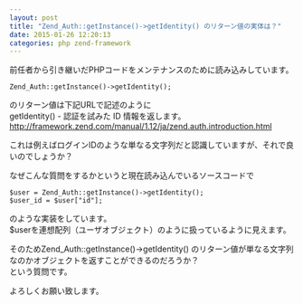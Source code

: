 ```yaml
---
layout: post
title: "Zend_Auth::getInstance()->getIdentity() のリターン値の実体は？"
date: 2015-01-26 12:20:13
categories: php zend-framework
---
```

<p>前任者から引き継いだPHPコードをメンテナンスのために読み込みしています。</p>

<pre><code>Zend_Auth::getInstance()-&gt;getIdentity();
</code></pre>

<p>のリターン値は下記URLで記述のように<br>
getIdentity() - 認証を試みた ID 情報を返します。<br>
<a href="http://framework.zend.com/manual/1.12/ja/zend.auth.introduction.html" rel="nofollow">http://framework.zend.com/manual/1.12/ja/zend.auth.introduction.html</a></p>

<p>これは例えばログインIDのような単なる文字列だと認識していますが、それで良いのでしょうか？</p>

<p>なぜこんな質問をするかというと現在読み込んでいるソースコードで</p>

<pre><code>$user = Zend_Auth::getInstance()-&gt;getIdentity();
$user_id = $user["id"];
</code></pre>

<p>のような実装をしています。<br>
$userを連想配列（ユーザオブジェクト）のように扱っているように見えます。</p>

<p>そのためZend_Auth::getInstance()->getIdentity() のリターン値が単なる文字列なのかオブジェクトを返すことができるのだろうか？<br>
という質問です。</p>

<p>よろしくお願い致します。</p>
